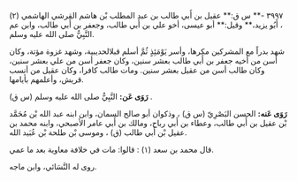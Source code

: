 ٣٩٩٧ -** س ق:** عقيل بن أَبي طالب بن عبد المطلب بْن هاشم القرشي الهاشمي (٢) ، أَبُو يزيد،** وقيل:** أبو عيسى، أخو علي بن أَبي طالب، وجعفر بن أَبي طالب، وابن عم النَّبِيُّ صلى الله عليه وسلم.

شهد بدراً مع المشركين مكرها، وأسر يَوْمَئِذٍ ثُمَّ أسلم قبلالحديبية، وشهد غزوة مؤتة، وكان أسن من أخيه جعفر بن أَبي طالب بعشر سنين، وكان جعفر أسن من علي بعشر سنين، وكان طالب أسن من عقيل بعشر سنين. ومات طالب كافرا، وكان عقيل من أنسب قريش، وأعلمهم بأيامها.

**رَوَى عَن:** النَّبِيُّ صلى الله عليه وسلم (س ق) .

**رَوَى عَنه:** الحسن البَصْرِيّ (س ق) ، وذكوان أبو صالح السمان، وابن ابنه عبد الله بْن مُحَمَّد بْن عقيل بن أَبي طالب، وعطاء بن أَبي رباح، ومالك بن أَبي عامر الأصبحي، وابنه محمد بن عقيل بْن أَبي طالب (ق) ، وموسى بْن طلحة بْن عُبَيد الله.

قال محمد بن سعد (١) : قالوا: مات في خلافة معاوية بعد ما عمي.

روى له النَّسَائي، وابن ماجه.
